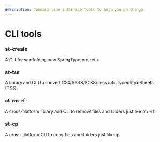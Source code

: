 ```yaml
---
description: Command line interface tools to help you on the go.
---
```


# CLI tools

### st-create

A CLI for scaffolding new SpringType projects.

### st-tss

A library and CLI to convert CSS/SASS/SCSS/Less into TypedStyleSheets \(TSS\).

### st-rm-rf

A cross-platform library and CLI to remove files and folders just like rm -rf.

### st-cp

A cross-platform CLI to copy files and folders just like cp.

